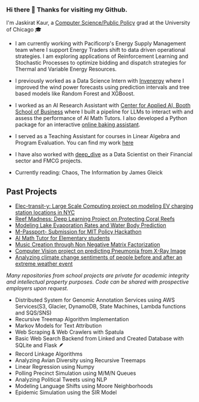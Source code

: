 ### Hi there 👋 Thanks for visiting my Github.

<!--
**jaskcodes/jaskcodes** is a ✨ _special_ ✨ repository because its `README.md` (this file) appears on your GitHub profile.


-->
I'm Jaskirat Kaur, a [Computer Science/Public Policy](https://capp.uchicago.edu/) grad at the University of Chicago 🎓
- I am currently working with Pacificorp's Energy Supply Management team where I support Energy Traders shift to data driven operational strategies. I am exploring applications of Reinforcement Learning and Stochastic Processes to optimize bidding and dispatch strategies for Thermal and Variable Energy Resources.
- I previously worked as a Data Science Intern with [Invenergy](https://invenergy.com/) where I improved the wind power forecasts using prediction intervals and tree based models like Random Forest and XGBoost.
- I worked as an AI Research Assistant with [Center for Applied AI, Booth School of Business](https://www.chicagobooth.edu/research/center-for-applied-artificial-intelligence) where I built a pipeline for LLMs to interact with and assess the performance of AI Math Tutors. I also developed a Python package for an interactive [online baking assistant](http://cookies-ui.s3-website-us-east-1.amazonaws.com/home).
- I served as a Teaching Assistant for courses in Linear Algebra and Program Evaluation. You can find my work [here](https://github.com/jaskcodes/TAship-work)  
- I have also worked with [deep_dive](https://dive.ai/) as a Data Scientist on their Financial sector and FMCG projects.

- Currently reading: Chaos, The Information by James Gleick

## Past Projects
- [Elec-transit-y: Large Scale Computing project on modeling EV charging station locations in NYC](https://github.com/jaskcodes/elec-transit-y/tree/main)
- [Reef Madness: Deep Learning Project on Protecting Coral Reefs](https://github.com/QilinZhou56/VME_Detector/tree/main)
- [Modeling Lake Evaporation Rates and Water Body Prediction](https://github.com/jaskcodes/lake-my-breadth-away/tree/main)
- [M-Passport- Submission for MIT Policy Hackathon](https://github.com/jaskcodes/MIT-Policy-Hackathon)
- [AI Math Tutor for Elementary students](https://github.com/jaskcodes/mathlete)
- [Music Creation through Non Negative Matrix Factorization](https://github.com/jaskcodes/NMF-Music-Project/tree/main)
- [Computer Vision project on predicting Pneumonia from X-Ray Image](https://github.com/ethanarsht/detective-dogs/tree/main)
- [Analyzing climate change sentiments of people before and after an extreme weather event](https://github.com/uchicago-capp122-spring23/30122-project-hot-or-not)
 
_Many repositories from school projects are private for academic integrity and intellectual property purposes. Code can be shared with prospective employers upon request._

- Distributed System for Genomic Annotation Services using AWS Services(S3, Glacier, DynamoDB, State Machines, Lambda functions and SQS/SNS)
- Recursive Treemap Algorithm Implementation
- Markov Models for Text Attribution
- Web Scraping & Web Crawlers with Spatula
- Basic Web Search Backend from Linked and Created Database with SQLite and Flask 🪶
- Record Linkage Algorithms
- Analyzing Avian Diversity using Recursive Treemaps
- Linear Regression using Numpy
- Polling Precinct Simulation using M/M/N Queues
- Analyzing Political Tweets using NLP
- Modeling Language Shifts using Moore Neighborhoods
- Epidemic Simulation using the SIR Model
